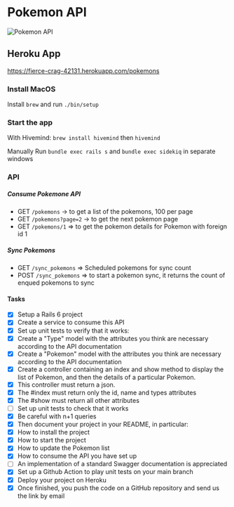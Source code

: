 # Pokemon API

![Pokemon API](https://i.pinimg.com/originals/6c/f6/eb/6cf6eb7ddddfc86f76c2a02e05bc1d37.gif)

## Heroku App
https://fierce-crag-42131.herokuapp.com/pokemons

### Install MacOS
Install `brew` and run `./bin/setup`

### Start the app
With Hivemind: `brew install hivemind` then `hivemind`

Manually
Run `bundle exec rails s` and `bundle exec sidekiq` in separate windows

### API
##### Consume Pokemone API
- GET `/pokemons` -> to get a list of the pokemons, 100 per page
- GET `/pokemons?page=2` -> to get the next pokemon page
- GET `/pokemons/1` => to get the pokemon details for Pokemon with foreign id 1

##### Sync Pokemons
- GET `/sync_pokemons` => Scheduled pokemons for sync count
- POST `/sync_pokemons` => to start a pokemon sync, it returns the count of enqued pokemons to sync

#### Tasks
- [x] Setup a Rails 6 project
- [x] Create a service to consume this API
- [x] Set up unit tests to verify that it works:
- [x] Create a "Type" model with the attributes you think are necessary according to the API documentation
- [x] Create a "Pokemon" model with the attributes you think are necessary according to the API documentation
- [x] Create a controller containing an index and show method to display the list of Pokemon, and then the details of a particular Pokemon.
- [x] This controller must return a json.
- [x] The #index must return only the id, name and types attributes
- [x] The #show must return all other attributes
- [ ] Set up unit tests to check that it works
- [x] Be careful with n+1 queries
- [x] Then document your project in your README, in particular:
- [x] How to install the project
- [x] How to start the project
- [x] How to update the Pokemon list
- [x] How to consume the API you have set up
- [ ] An implementation of a standard Swagger documentation is appreciated
- [x] Set up a Github Action to play unit tests on your main branch
- [x] Deploy your project on Heroku
- [x] Once finished, you push the code on a GitHub repository and send us the link by email
